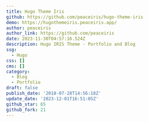 ```yaml
---
title: Hugo Theme Iris
github: https://github.com/peaceiris/hugo-theme-iris
demo: https://hugothemeiris.peaceiris.app/
author: peaceiris
author_link: https://github.com/peaceiris
date: 2023-11-30T04:57:16.524Z
description: Hugo IRIS Theme - Portfolio and Blog
ssg:
  - Hugo
css: []
cms: []
category:
  - Blog
  - Portfolio
draft: false
publish_date: '2018-07-28T14:56:18Z'
update_date: '2023-12-01T16:51:05Z'
github_star: 65
github_fork: 21
---
```

